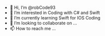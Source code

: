 - 👋 Hi, I’m @robCode93
- 👀 I’m interested in Coding with C# and Swift
- 🌱 I’m currently learning Swift for IOS Coding
- 💞️ I’m looking to collaborate on ...
- 📫 How to reach me ...

<!---
robCode93/robCode93 is a ✨ special ✨ repository because its `README.md` (this file) appears on your GitHub profile.
You can click the Preview link to take a look at your changes.
--->
